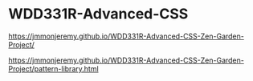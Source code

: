 # WDD331R-Advanced-CSS
https://jmmonjeremy.github.io/WDD331R-Advanced-CSS-Zen-Garden-Project/

https://jmmonjeremy.github.io/WDD331R-Advanced-CSS-Zen-Garden-Project/pattern-library.html
